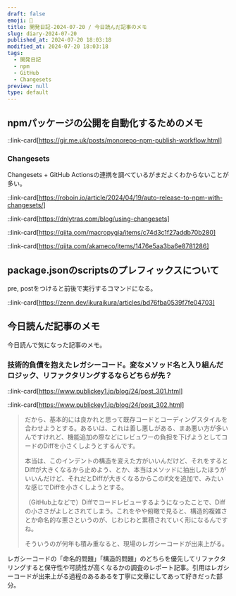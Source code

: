 ```yaml
---
draft: false
emoji: 🛌
title: 開発日記-2024-07-20 / 今日読んだ記事のメモ
slug: diary-2024-07-20
published_at: 2024-07-20 18:03:18
modified_at: 2024-07-20 18:03:18
tags:
  - 開発日記
  - npm
  - GitHub
  - Changesets
preview: null
type: default
---
```


## npmパッケージの公開を自動化するためのメモ

::link-card[https://gir.me.uk/posts/monorepo-npm-publish-workflow.html]

### Changesets

Changesets + GitHub Actionsの連携を調べているがまだよくわからないことが多い。

::link-card[https://roboin.io/article/2024/04/19/auto-release-to-npm-with-changesets/]

::link-card[https://dnlytras.com/blog/using-changesets]

::link-card[https://qiita.com/macropygia/items/c74d3c1f27addb70b280]

::link-card[https://qiita.com/akameco/items/1476e5aa3ba6e8781286]

## package.jsonのscriptsのプレフィックスについて

pre, postをつけると前後で実行するコマンドになる。

::link-card[https://zenn.dev/ikuraikura/articles/bd76fba0539f7fe04703]

## 今日読んだ記事のメモ

今日読んで気になった記事のメモ。

### 技術的負債を抱えたレガシーコード。変なメソッド名と入り組んだロジック、リファクタリングするならどちらが先？

::link-card[https://www.publickey1.jp/blog/24/post_301.html]

::link-card[https://www.publickey1.jp/blog/24/post_302.html]

> だから、基本的には良かれと思って既存コードとコーディングスタイルを合わせようとする。あるいは、これは善し悪しがある、まあ悪い方が多いんですけれど、機能追加の際などにレビュワーの負担を下げようとしてコードのDiffを小さくしようとするんです。
>
> 本当は、このインデントの構造を変えた方がいいんだけど、それをするとDiffが大きくなるから止めよう、とか、本当はメソッドに抽出したほうがいいんだけど、それだとDiffが大きくなるからこのif文を追加で、みたいな感じでDiffを小さくしようとする。
>
> （GitHub上などで）Diffでコードレビューするようになったことで、Diffの小ささがよしとされてしまう。これをやや俯瞰で見ると、構造的複雑さとか命名的な悪さというのが、じわじわと累積されていく形になるんですね。
>
> そういうのが何年も積み重なると、現場のレガシーコードが出来上がる。

レガシーコードの「命名的問題」「構造的問題」のどちらを優先してリファクタリングすると保守性や可読性が高くなるかの調査のレポート記事。引用はレガシーコードが出来上がる過程のあるあるを丁寧に文章にしてあって好きだった部分。

